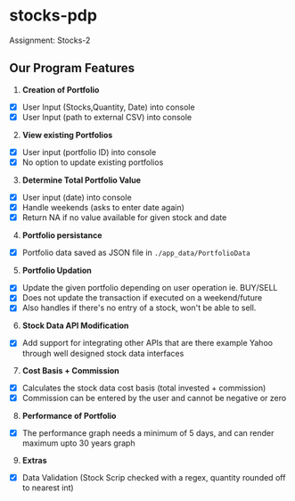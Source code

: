 # stocks-pdp

Assignment: Stocks-2

## Our Program Features

1. **Creation of Portfolio**

- [x] User Input (Stocks,Quantity, Date) into console
- [x] User Input (path to external CSV) into console

2. **View existing Portfolios**

- [x] User input (portfolio ID) into console
- [x] No option to update existing portfolios

3. **Determine Total Portfolio Value**

- [x] User input (date) into console
- [x] Handle weekends (asks to enter date again)
- [x] Return NA if no value available for given stock and date

4. **Portfolio persistance**

- [x] Portfolio data saved as JSON file in `./app_data/PortfolioData`

5. **Portfolio Updation**

- [x] Update the given portfolio depending on user operation ie. BUY/SELL
- [x] Does not update the transaction if executed on a weekend/future
- [x] Also handles if there's no entry of a stock, won't be able to sell.

6. **Stock Data API Modification**

- [x] Add support for integrating other APIs that are there example Yahoo through well designed
  stock data interfaces

7. **Cost Basis + Commission**
- [x] Calculates the stock data cost basis (total invested + commission)
- [x] Commission can be entered by the user and cannot be negative or zero

8. **Performance of Portfolio**
- [x] The performance graph needs a minimum of 5 days, and can render maximum upto 30 years graph

9. **Extras**

- [x] Data Validation (Stock Scrip checked with a regex, quantity rounded off to nearest int)